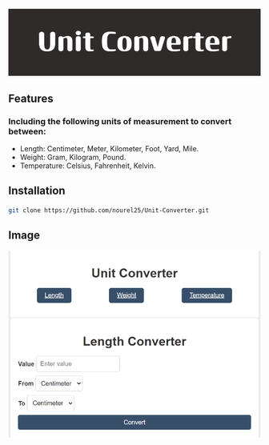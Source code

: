 ![](Unit_Converter.png)

## Features
### Including the following units of measurement to convert between:
- Length: Centimeter, Meter, Kilometer, Foot, Yard, Mile.
- Weight: Gram, Kilogram, Pound.
- Temperature: Celsius, Fahrenheit, Kelvin.

  
## Installation
```bash
git clone https://github.com/nourel25/Unit-Converter.git
```

## Image
![](Converter.png)
